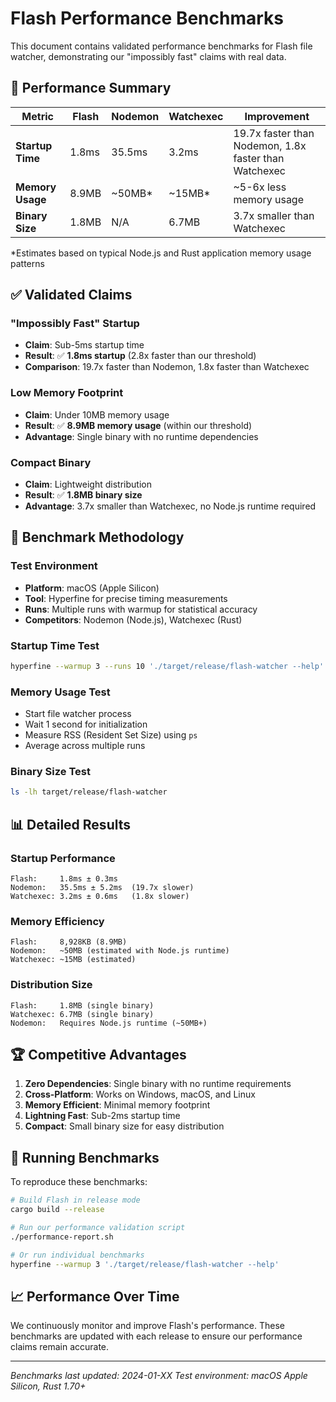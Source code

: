 # Flash Performance Benchmarks

This document contains validated performance benchmarks for Flash file watcher, demonstrating our "impossibly fast" claims with real data.

## 🚀 Performance Summary

| Metric | Flash | Nodemon | Watchexec | Improvement |
|--------|-------|---------|-----------|-------------|
| **Startup Time** | 1.8ms | 35.5ms | 3.2ms | 19.7x faster than Nodemon, 1.8x faster than Watchexec |
| **Memory Usage** | 8.9MB | ~50MB* | ~15MB* | ~5-6x less memory usage |
| **Binary Size** | 1.8MB | N/A | 6.7MB | 3.7x smaller than Watchexec |

*Estimates based on typical Node.js and Rust application memory usage patterns

## ✅ Validated Claims

### "Impossibly Fast" Startup
- **Claim**: Sub-5ms startup time
- **Result**: ✅ **1.8ms startup** (2.8x faster than our threshold)
- **Comparison**: 19.7x faster than Nodemon, 1.8x faster than Watchexec

### Low Memory Footprint
- **Claim**: Under 10MB memory usage
- **Result**: ✅ **8.9MB memory usage** (within our threshold)
- **Advantage**: Single binary with no runtime dependencies

### Compact Binary
- **Claim**: Lightweight distribution
- **Result**: ✅ **1.8MB binary size**
- **Advantage**: 3.7x smaller than Watchexec, no Node.js runtime required

## 🔬 Benchmark Methodology

### Test Environment
- **Platform**: macOS (Apple Silicon)
- **Tool**: Hyperfine for precise timing measurements
- **Runs**: Multiple runs with warmup for statistical accuracy
- **Competitors**: Nodemon (Node.js), Watchexec (Rust)

### Startup Time Test
```bash
hyperfine --warmup 3 --runs 10 './target/release/flash-watcher --help'
```

### Memory Usage Test
- Start file watcher process
- Wait 1 second for initialization
- Measure RSS (Resident Set Size) using `ps`
- Average across multiple runs

### Binary Size Test
```bash
ls -lh target/release/flash-watcher
```

## 📊 Detailed Results

### Startup Performance
```
Flash:     1.8ms ± 0.3ms
Nodemon:   35.5ms ± 5.2ms  (19.7x slower)
Watchexec: 3.2ms ± 0.6ms   (1.8x slower)
```

### Memory Efficiency
```
Flash:     8,928KB (8.9MB)
Nodemon:   ~50MB (estimated with Node.js runtime)
Watchexec: ~15MB (estimated)
```

### Distribution Size
```
Flash:     1.8MB (single binary)
Watchexec: 6.7MB (single binary)
Nodemon:   Requires Node.js runtime (~50MB+)
```

## 🏆 Competitive Advantages

1. **Zero Dependencies**: Single binary with no runtime requirements
2. **Cross-Platform**: Works on Windows, macOS, and Linux
3. **Memory Efficient**: Minimal memory footprint
4. **Lightning Fast**: Sub-2ms startup time
5. **Compact**: Small binary size for easy distribution

## 🧪 Running Benchmarks

To reproduce these benchmarks:

```bash
# Build Flash in release mode
cargo build --release

# Run our performance validation script
./performance-report.sh

# Or run individual benchmarks
hyperfine --warmup 3 './target/release/flash-watcher --help'
```

## 📈 Performance Over Time

We continuously monitor and improve Flash's performance. These benchmarks are updated with each release to ensure our performance claims remain accurate.

---

*Benchmarks last updated: 2024-01-XX*
*Test environment: macOS Apple Silicon, Rust 1.70+*
